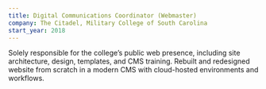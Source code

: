 ```yaml
---
title: Digital Communications Coordinator (Webmaster)
company: The Citadel, Military College of South Carolina
start_year: 2018
---
```


Solely responsible for the college’s public web presence, including site architecture, design, templates, and CMS training. Rebuilt and redesigned website from scratch in a modern CMS with cloud-hosted environments and workflows.
